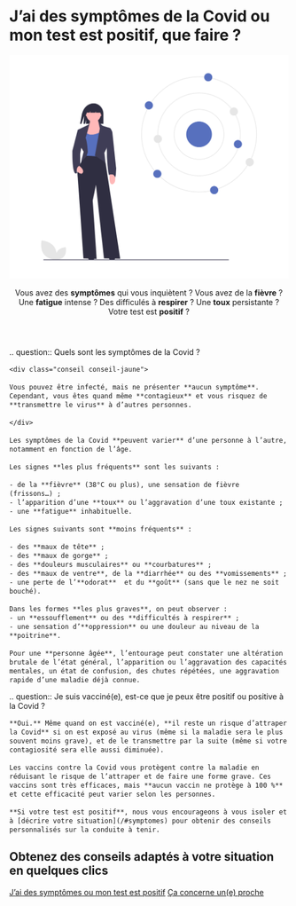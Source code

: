 # J’ai des symptômes de la Covid ou mon test est positif, que faire ?

<img src="illustrations/symptomesactuels.svg">

<header>
    <p class="big">
        Vous avez des <strong>symptômes</strong> qui vous inquiètent ? Vous avez de la <strong>fièvre</strong> ? Une <strong>fatigue</strong> intense ? Des difficulés à <strong>respirer</strong> ? Une <strong>toux</strong> persistante ? Votre test est <strong>positif</strong> ?
    </p>
</header>

<div itemscope itemtype="https://schema.org/FAQPage">

.. question:: Quels sont les symptômes de la Covid ?

    <div class="conseil conseil-jaune">

    Vous pouvez être infecté, mais ne présenter **aucun symptôme**. Cependant, vous êtes quand même **contagieux** et vous risquez de **transmettre le virus** à d’autres personnes.

    </div>

    Les symptômes de la Covid **peuvent varier** d’une personne à l’autre, notamment en fonction de l’âge.

    Les signes **les plus fréquents** sont les suivants :

    - de la **fièvre** (38°C ou plus), une sensation de fièvre (frissons…) ;
    - l’apparition d’une **toux** ou l’aggravation d’une toux existante ;
    - une **fatigue** inhabituelle.

    Les signes suivants sont **moins fréquents** :

    - des **maux de tête** ;
    - des **maux de gorge** ;
    - des **douleurs musculaires** ou **courbatures** ;
    - des **maux de ventre**, de la **diarrhée** ou des **vomissements** ;
    - une perte de l’**odorat**  et du **goût** (sans que le nez ne soit bouché).

    Dans les formes **les plus graves**, on peut observer :
    - un **essoufflement** ou des **difficultés à respirer** ;
    - une sensation d’**oppression** ou une douleur au niveau de la **poitrine**.

    Pour une **personne âgée**, l’entourage peut constater une altération brutale de l’état général, l’apparition ou l’aggravation des capacités mentales, un état de confusion, des chutes répétées, une aggravation rapide d’une maladie déjà connue.


.. question:: Je suis vacciné(e), est-ce que je peux être positif ou positive à la Covid ?

    **Oui.** Même quand on est vacciné(e), **il reste un risque d’attraper la Covid** si on est exposé au virus (même si la maladie sera le plus souvent moins grave), et de le transmettre par la suite (même si votre contagiosité sera elle aussi diminuée).

    Les vaccins contre la Covid vous protègent contre la maladie en réduisant le risque de l’attraper et de faire une forme grave. Ces vaccins sont très efficaces, mais **aucun vaccin ne protège à 100 %** et cette efficacité peut varier selon les personnes.

    **Si votre test est positif**, nous vous encourageons à vous isoler et à [décrire votre situation](/#symptomes) pour obtenir des conseils personnalisés sur la conduite à tenir.

</div>


## Obtenez des conseils adaptés à votre situation en quelques clics

<div class="cta">
    <a class="button button-arrow"
        href="/#vaccins"
        data-set-profil="mes_infos"
        >J’ai des symptômes ou mon test est positif</a>
    <a class="button button-outline button-arrow"
        href="/#nom"
        >Ça concerne un(e) proche</a>
</div>
